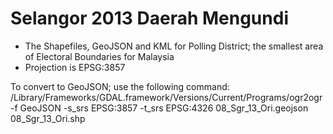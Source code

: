 Selangor 2013 Daerah Mengundi
===============================
- The Shapefiles, GeoJSON and KML for Polling District; the smallest area of 
Electoral Boundaries for Malaysia
- Projection is EPSG:3857

To convert to GeoJSON; use the following command:
/Library/Frameworks/GDAL.framework/Versions/Current/Programs/ogr2ogr -f GeoJSON -s_srs EPSG:3857 -t_srs EPSG:4326 08_Sgr_13_Ori.geojson 08_Sgr_13_Ori.shp 

